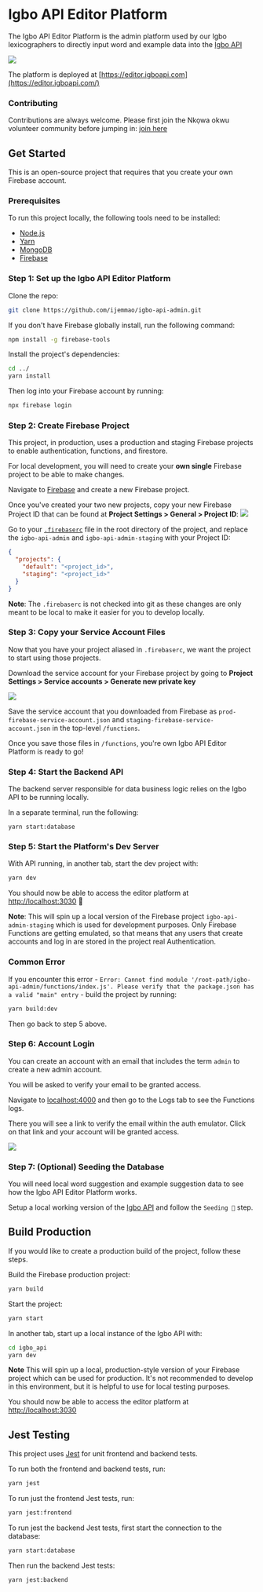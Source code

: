 # Igbo API Editor Platform

The Igbo API Editor Platform is the admin platform used by our Igbo lexicographers to directly input word and example data into the [Igbo API](https://igboapi.com)

![](./docs/igbo_api_editor_platform.png)

The platform is deployed at [https://editor.igboapi.com](https://editor.igboapi.com/)

### Contributing

Contributions are always welcome. Please first join the Nkọwa okwu volunteer community before jumping in: [join here](https://nkowaokwu.com/volunteer)

## Get Started

This is an open-source project that requires that you create your own Firebase account.

### Prerequisites

To run this project locally, the following tools need to be installed:

- [Node.js](https://nodejs.org/en/download/)
- [Yarn](https://classic.yarnpkg.com/en/docs/install)
- [MongoDB](https://docs.mongodb.com/manual/administration/install-community/)
- [Firebase](https://console.firebase.google.com/)

### Step 1: Set up the Igbo API Editor Platform

Clone the repo:

```bash
git clone https://github.com/ijemmao/igbo-api-admin.git
```

If you don't have Firebase globally install, run the following command:

```bash
npm install -g firebase-tools
```

Install the project's dependencies:

```bash
cd ../
yarn install
```

Then log into your Firebase account by running:

```bash
npx firebase login
```

### Step 2: Create Firebase Project

This project, in production, uses a production and staging Firebase projects to enable authentication, functions, and firestore.

For local development, you will need to create your **own single** Firebase project to be able to make changes.

Navigate to [Firebase](https://console.firebase.google.com) and create a new Firebase project.

Once you've created your two new projects, copy your new Firebase Project ID that can be found at **Project Settings > General > Project ID**:
![](./docs/firebase_project_id.png)

Go to your [`.firebaserc`]('./.firebaserc) file in the root directory of the project,
and replace the `igbo-api-admin` and `igbo-api-admin-staging` with your Project ID:

```json
{
  "projects": {
    "default": "<project_id>",
    "staging": "<project_id>"
  }
}
```

**Note**: The `.firebaserc` is not checked into git as these changes are only meant to be local to make it easier for you to develop locally.

### Step 3: Copy your Service Account Files

Now that you have your project aliased in `.firebaserc`, we want the project to start using those projects.

Download the service account for your Firebase project by going to **Project Settings > Service accounts > Generate new private key**

![](./docs/firebase_service_account.png)

Save the service account that you downloaded from Firebase as `prod-firebase-service-account.json` and `staging-firebase-service-account.json` in the top-level `/functions`.

Once you save those files in `/functions`, you're own Igbo API Editor Platform is ready to go!

### Step 4: Start the Backend API

The backend server responsible for data business logic relies on the Igbo API to be running locally.

In a separate terminal, run the following:

```
yarn start:database
```

### Step 5: Start the Platform's Dev Server

With API running, in another tab, start the dev project with:

```bash
yarn dev
```

You should now be able to access the editor platform at [http://localhost:3030](http://localhost:3030) 🎉

**Note**: This will spin up a local version of the Firebase project `igbo-api-admin-staging` which
is used for development purposes. Only Firebase Functions are getting emulated, so that means
that any users that create accounts and log in are stored in the project real Authentication.

### Common Error

If you encounter this error - `Error: Cannot find module '/root-path/igbo-api-admin/functions/index.js'. Please verify that the package.json has a valid "main" entry` - build the project by running:

```bash
yarn build:dev
```

Then go back to step 5 above.

### Step 6: Account Login

You can create an account with an email that includes the term `admin` to create a new admin account.

You will be asked to verify your email to be granted access.

Navigate to [localhost:4000](http://localhost:4000) and then go to the Logs tab to see the Functions logs.

There you will see a link to verify the email within the auth emulator. Click on that link and your account will be granted access.

![](./docs/verify-email.png)

### Step 7: (Optional) Seeding the Database

You will need local word suggestion and example suggestion data to see how the Igbo API Editor Platform works.

Setup a local working version of the [Igbo API](https://github.com/nkowaokwu/igbo_api#seeding-) and follow the `Seeding 🌱` step.

## Build Production

If you would like to create a production build of the project, follow these steps.

Build the Firebase production project:

```bash
yarn build
```

Start the project:

```bash
yarn start
```

In another tab, start up a local instance of the Igbo API with:

```bash
cd igbo_api
yarn dev
```

**Note** This will spin up a local, production-style version of your Firebase project
which can be used for production. It's not recommended to develop in this environment, but it
is helpful to use for local testing purposes.

You should now be able to access the editor platform at [http://localhost:3030](http://localhost:3030)

## Jest Testing

This project uses [Jest](https://jestjs.io) for unit frontend and backend tests.

To run both the frontend and backend tests, run:

```bash
yarn jest
```

To run just the frontend Jest tests, run:

```bash
yarn jest:frontend
```

To run jest the backend Jest tests, first start the connection to the database:

```bash
yarn start:database
```

Then run the backend Jest tests:

```bash
yarn jest:backend
```
